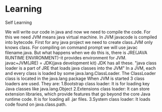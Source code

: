 # Learning
Self Learning 

We will write our code in java and now we need to compile the code. For this we need JVM means java virtual machine. In JVM javacode is compiled into bytecode.
First for any java project we need to create class.JVM only knows class.
For compiling on command prompt we will use javac filename.java. But what happens when we do this is, there is JRE(JAVA RUNTIME ENVIRONMENT)-it provides environment for JVM.
javac+JVM(JRE) = JDK(java development kit)
JDK has all these.
"java class loader is a part of JRE that loads java classes into the JVM"
In a JVM, each and every class is loaded by some java.lang.ClassLoader. The ClassLoader class is located in the java.lang package 
When JVM is started 3 class loaders are used. They are:
1.Bootstrap class loader: It is for loading key Java classes like java.lang.Object 
2.Extensions class loader: It can store extension libraries, which provide features that go beyond the core Java runtime code. It is for loading all .jar files.
3.System class loader: It loads code found on java.class.path.
